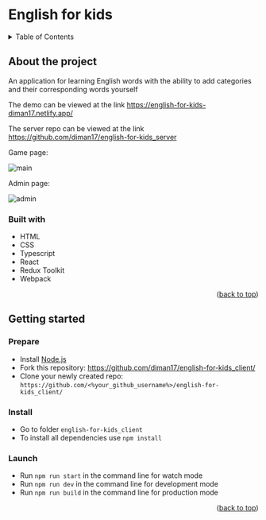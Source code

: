<a name="readme-top"></a>

# English for kids

<details>
  <summary>Table of Contents</summary>
  <ol>
    <li><a href="#about-the-project">About The Project</a></li>
    <li><a href="#getting-started">Getting Started</a></li>
  </ol>
</details>

## About the project

An application for learning English words with the ability to add categories and their corresponding words yourself  

The demo can be viewed at the link https://english-for-kids-diman17.netlify.app/  

The server repo can be viewed at the link https://github.com/diman17/english-for-kids_server  

Game page:  

![main](https://user-images.githubusercontent.com/42317715/194769651-3f4225d3-4d17-47d0-9782-2fcb74c97c30.gif)  

Admin page:  

![admin](https://user-images.githubusercontent.com/42317715/194769656-e684fe73-f223-4c75-b5fd-f44bb05d4479.gif)

### Built with

- HTML
- CSS
- Typescript
- React
- Redux Toolkit
- Webpack

<p align="right">(<a href="#readme-top">back to top</a>)</p>


## Getting started

### Prepare

- Install [Node.js](https://nodejs.org/en/)
- Fork this repository: https://github.com/diman17/english-for-kids_client/
- Clone your newly created repo: `https://github.com/<%your_github_username%>/english-for-kids_client/`

### Install

- Go to folder `english-for-kids_client`
- To install all dependencies use `npm install`

### Launch

- Run `npm run start` in the command line for watch mode
- Run `npm run dev` in the command line for development mode
- Run `npm run build` in the command line for production mode

<p align="right">(<a href="#readme-top">back to top</a>)</p>
